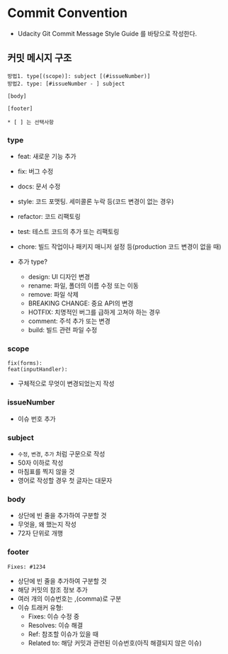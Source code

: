 # Commit Convention

- Udacity Git Commit Message Style Guide 를 바탕으로 작성한다.

## 커밋 메시지 구조

```
방법1. type[(scope)]: subject [(#issueNumber)]
방법2. type: [#issueNumber - ] subject

[body]

[footer]

* [ ] 는 선택사항
```

### type

- feat: 새로운 기능 추가
- fix: 버그 수정
- docs: 문서 수정
- style: 코드 포맷팅. 세미콜론 누락 등(코드 변경이 없는 경우)
- refactor: 코드 리팩토링
- test: 테스트 코드의 추가 또는 리팩토링
- chore: 빌드 작업이나 패키지 매니저 설정 등(production 코드 변경이 없을 때)

- 추가 type?
  - design: UI 디자인 변경
  - rename: 파일, 폴더의 이름 수정 또는 이동
  - remove: 파일 삭제
  - BREAKING CHANGE: 중요 API의 변경
  - HOTFIX: 치명적인 버그를 급하게 고쳐야 하는 경우
  - comment: 주석 추가 또는 변경
  - build: 빌드 관련 파일 수정

### scope

```
fix(forms):
feat(inputHandler):
```

- 구체적으로 무엇이 변경되었는지 작성

### issueNumber

- 이슈 번호 추가

### subject

- `수정`, `변경`, `추가` 처럼 구문으로 작성
- 50자 이하로 작성
- 마침표를 찍지 않을 것
- 영어로 작성할 경우 첫 글자는 대문자

### body

- 상단에 빈 줄을 추가하여 구분할 것
- 무엇을, 왜 했는지 작성
- 72자 단위로 개행

### footer

```
Fixes: #1234
```

- 상단에 빈 줄을 추가하여 구분할 것
- 해당 커밋의 참조 정보 추가
- 여러 개의 이슈번호는 ,(comma)로 구분
- 이슈 트래커 유형:
  - Fixes: 이슈 수정 중
  - Resolves: 이슈 해결
  - Ref: 참조할 이슈가 있을 때
  - Related to: 해당 커밋과 관련된 이슈번호(아직 해결되지 않은 이슈)

